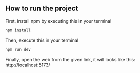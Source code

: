 ## How to run the project

First, install npm by executing this in your terminal

```sh
npm install
```

Then, execute this in your terminal

```sh
npm run dev
```

Finally, open the web from the given link, it will looks like this: http://localhost:5173/
